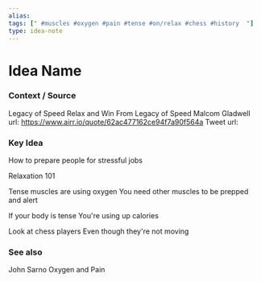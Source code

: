 ```yaml
---
alias: 
tags: [" #muscles #oxygen #pain #tense #on/relax #chess #history  "]
type: idea-note
---
```

# Idea Name

### Context / Source
Legacy of Speed
Relax and Win From Legacy of Speed
Malcom Gladwell
url: https://www.airr.io/quote/62ac477162ce94f7a90f564a
Tweet url: 

### Key Idea

How to prepare people for stressful jobs

Relaxation 101

Tense muscles are using oxygen
You need other muscles to be prepped and alert

If your body is tense
You're using up calories

Look at chess players
Even though they're not moving

### See also
John Sarno
Oxygen and Pain